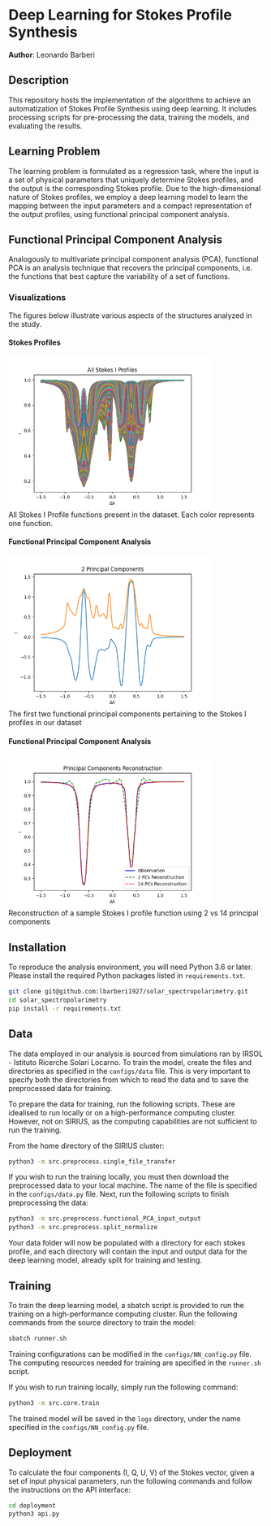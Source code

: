 
# Deep Learning for Stokes Profile Synthesis
**Author**: Leonardo Barberi

## Description
This repository hosts the implementation of the algorithms to achieve an automatization of Stokes Profile Synthesis using deep learning.
It includes processing scripts for pre-processing the data, training the models, and evaluating the results.

## Learning Problem
The learning problem is formulated as a regression task, where the input is a set of physical parameters that uniquely determine Stokes profiles, and the output is 
the corresponding Stokes profile. Due to the high-dimensional nature of Stokes profiles, we employ a deep learning model
to learn the mapping between the input parameters and a compact representation of the output profiles, using functional principal component analysis.

## Functional Principal Component Analysis
Analogously to multivariate principal component analysis (PCA), functional PCA is an analysis technique that recovers the 
principal components, i.e. the functions that best capture the variability of a set of functions.

### Visualizations
The figures below illustrate various aspects of the structures analyzed in the study.

#### Stokes Profiles
<img src="images/all_profiles.png" width="400">
<figcaption> All Stokes I Profile functions present in the dataset. Each color represents one function. </figcaption>

#### Functional Principal Component Analysis
<img src="images/2PCs.png" width="400">
<figcaption> The first two functional principal components pertaining to the Stokes I profiles in our dataset </figcaption> 

#### Functional Principal Component Analysis
<img src="images/PC_reconstruction.png" width="400">
<figcaption> Reconstruction of a sample Stokes I profile function using 2 vs 14 principal components </figcaption> 


## Installation
To reproduce the analysis environment, you will need Python 3.6 or later. Please install the required Python packages listed in `requirements.txt`.

```bash
git clone git@github.com:lbarberi1927/solar_spectropolarimetry.git
cd solar_spectropolarimetry
pip install -r requirements.txt
```

## Data
The data employed in our analysis is sourced from simulations ran by IRSOL - Istituto Ricerche Solari Locarno.
To train the model, create the files and directories as specified in the `configs/data` file. This is very important to 
specify both the directories from which to read the data and to save the preprocessed data for training.

To prepare the data for training, run the following scripts. These are idealised to run locally or on a high-performance
computing cluster. However, not on SIRIUS, as the computing capabilities are not sufficient to run the training.

From the home directory of the SIRIUS cluster:

```bash
python3 -m src.preprocess.single_file_transfer
```

If you wish to run the training locally, you must then download the preprocessed data to your local machine. The name of 
the file is specified in the `configs/data.py` file.
Next, run the following scripts to finish preprocessing the data:

```bash
python3 -m src.preprocess.functional_PCA_input_output
python3 -m src.preprocess.split_normalize
```

Your data folder will now be populated with a directory for each stokes profile, and each directory will contain the
input and output data for the deep learning model, already split for training and testing.

## Training
To train the deep learning model, a sbatch script is provided to run the training on a high-performance computing cluster.
Run the following commands from the source directory to train the model:

```bash
sbatch runner.sh
```

Training configurations can be modified in the `configs/NN_config.py` file. The computing resources needed for training 
are specified in the `runner.sh` script.

If you wish to run training locally, simply run the following command:

```bash
python3 -m src.core.train
```

The trained model will be saved in the `logs` directory, under the name specified in the `configs/NN_config.py` file.

## Deployment
To calculate the four components (I, Q, U, V) of the Stokes vector, given a set of input physical parameters, run the 
following commands and follow the instructions on the API interface:

```bash
cd deployment
python3 api.py
```